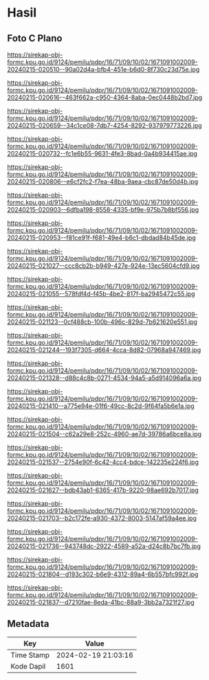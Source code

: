 # Hasil

## Foto C Plano

https://sirekap-obj-formc.kpu.go.id/9124/pemilu/pdpr/16/71/09/10/02/1671091002009-20240215-020510--90a02d4a-bfb4-451e-b6d0-8f730c23d75e.jpg

https://sirekap-obj-formc.kpu.go.id/9124/pemilu/pdpr/16/71/09/10/02/1671091002009-20240215-020616--463f662a-c950-4364-8aba-0ec0448b2bd7.jpg

https://sirekap-obj-formc.kpu.go.id/9124/pemilu/pdpr/16/71/09/10/02/1671091002009-20240215-020659--34c1ce08-7db7-4254-8292-937979773226.jpg

https://sirekap-obj-formc.kpu.go.id/9124/pemilu/pdpr/16/71/09/10/02/1671091002009-20240215-020732--fc1e6b55-9631-4fe3-8bad-0a4b934415ae.jpg

https://sirekap-obj-formc.kpu.go.id/9124/pemilu/pdpr/16/71/09/10/02/1671091002009-20240215-020806--e6cf2fc2-f7ea-48ba-9aea-cbc87de50d4b.jpg

https://sirekap-obj-formc.kpu.go.id/9124/pemilu/pdpr/16/71/09/10/02/1671091002009-20240215-020903--6dfba198-8558-4335-bf9e-975b7b8bf556.jpg

https://sirekap-obj-formc.kpu.go.id/9124/pemilu/pdpr/16/71/09/10/02/1671091002009-20240215-020953--f81ce91f-f681-49e4-b6c1-dbdad84b45de.jpg

https://sirekap-obj-formc.kpu.go.id/9124/pemilu/pdpr/16/71/09/10/02/1671091002009-20240215-021027--ccc8cb2b-b949-427e-924e-13ec5604cfd9.jpg

https://sirekap-obj-formc.kpu.go.id/9124/pemilu/pdpr/16/71/09/10/02/1671091002009-20240215-021055--578fdf4d-f45b-4be2-817f-ba2945472c55.jpg

https://sirekap-obj-formc.kpu.go.id/9124/pemilu/pdpr/16/71/09/10/02/1671091002009-20240215-021123--0cf488cb-100b-496c-829d-7b621620e551.jpg

https://sirekap-obj-formc.kpu.go.id/9124/pemilu/pdpr/16/71/09/10/02/1671091002009-20240215-021244--193f7305-d664-4cca-8d82-07968a947469.jpg

https://sirekap-obj-formc.kpu.go.id/9124/pemilu/pdpr/16/71/09/10/02/1671091002009-20240215-021328--d88c4c8b-0271-4534-94a5-a5d914096a6a.jpg

https://sirekap-obj-formc.kpu.go.id/9124/pemilu/pdpr/16/71/09/10/02/1671091002009-20240215-021410--a775e94e-01f6-49cc-8c2d-9f64fa5b6e1a.jpg

https://sirekap-obj-formc.kpu.go.id/9124/pemilu/pdpr/16/71/09/10/02/1671091002009-20240215-021504--c62a29e8-252c-4960-ae7d-39786a6bce8a.jpg

https://sirekap-obj-formc.kpu.go.id/9124/pemilu/pdpr/16/71/09/10/02/1671091002009-20240215-021537--2754e90f-6c42-4cc4-bdce-142235e224f6.jpg

https://sirekap-obj-formc.kpu.go.id/9124/pemilu/pdpr/16/71/09/10/02/1671091002009-20240215-021627--bdb43ab1-6365-417b-9220-98ae692b7017.jpg

https://sirekap-obj-formc.kpu.go.id/9124/pemilu/pdpr/16/71/09/10/02/1671091002009-20240215-021703--b2c172fe-a930-4372-8003-5147af59a4ee.jpg

https://sirekap-obj-formc.kpu.go.id/9124/pemilu/pdpr/16/71/09/10/02/1671091002009-20240215-021736--943748dc-2922-4589-a52a-d24c8b7bc7fb.jpg

https://sirekap-obj-formc.kpu.go.id/9124/pemilu/pdpr/16/71/09/10/02/1671091002009-20240215-021804--d193c302-b6e9-4312-89a4-6b557bfc992f.jpg

https://sirekap-obj-formc.kpu.go.id/9124/pemilu/pdpr/16/71/09/10/02/1671091002009-20240215-021837--d7210fae-8eda-41bc-88a9-3bb2a7321f27.jpg


## Metadata

| Key        | Value               |
| ---------- | ------------------- |
| Time Stamp | 2024-02-19 21:03:16 |
| Kode Dapil | 1601                |



